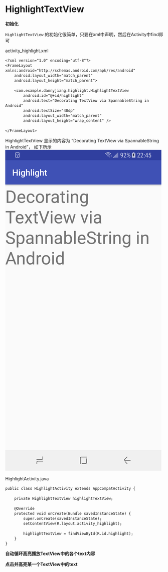 # HighlightTextView
**初始化**

`HighlightTextView` 的初始化很简单，只要在xml中声明，然后在Activity中find即可

activity_highlight.xml

```
<?xml version="1.0" encoding="utf-8"?>
<FrameLayout xmlns:android="http://schemas.android.com/apk/res/android"
    android:layout_width="match_parent"
    android:layout_height="match_parent">

    <com.example.dannyjiang.highlight.HighlightTextView
        android:id="@+id/highlight"
        android:text="Decorating TextView via SpannableString in Android"
        android:textSize="40dp"
        android:layout_width="match_parent"
        android:layout_height="wrap_content" />

</FrameLayout>
```
HighlightTextView 显示的内容为 “Decorating TextView via SpannableString in Android”， 如下所示
![image](https://github.com/McoyJiang/HighlightTextView/raw/master/IMAGES/default_text.png)

HighlightActivity.java

```
public class HighlightActivity extends AppCompatActivity {

    private HighlightTextView highlightTextView;

    @Override
    protected void onCreate(Bundle savedInstanceState) {
        super.onCreate(savedInstanceState);
        setContentView(R.layout.activity_highlight);

        highlightTextView = findViewById(R.id.highlight);
    }
}
```

**自动循环高亮播放TextView中的各个text内容**


**点击并高亮某一个TextView中的text**
